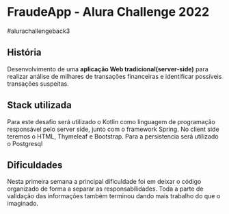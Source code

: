 # FraudeApp - Alura Challenge 2022
#alurachallengeback3

História
---------------------------------------------------------------------------------------
Desenvolvimento de uma **aplicação Web tradicional(server-side)** para realizar análise de milhares de transações financeiras e identificar possíveis transações suspeitas. 

Stack utilizada
---------------------------------------------------------------------------------------
Para este desafio será utilizado o Kotlin como linguagem de programação responsável pelo server side, junto com o framework Spring. No client side teremos o HTML, Thymeleaf e Bootstrap. Para a persistencia será utilizado o Postgresql

Dificuldades
---------------------------------------------------------------------------------------
Nesta primeira semana a principal dificuldade foi em deixar o código organizado de forma a separar as responsabilidades. Toda a parte de validação das informações também terminou dando mais trabalho do que o imaginado.
